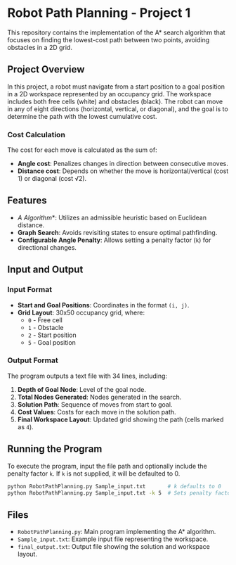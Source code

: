 # Robot Path Planning - Project 1

This repository contains the implementation of the A* search algorithm that focuses on finding the lowest-cost path between two points, avoiding obstacles in a 2D grid.

## Project Overview

In this project, a robot must navigate from a start position to a goal position in a 2D workspace represented by an occupancy grid. The workspace includes both free cells (white) and obstacles (black). The robot can move in any of eight directions (horizontal, vertical, or diagonal), and the goal is to determine the path with the lowest cumulative cost.

### Cost Calculation

The cost for each move is calculated as the sum of:
- **Angle cost**: Penalizes changes in direction between consecutive moves.
- **Distance cost**: Depends on whether the move is horizontal/vertical (cost 1) or diagonal (cost √2).

## Features

- **A* Algorithm**: Utilizes an admissible heuristic based on Euclidean distance.
- **Graph Search**: Avoids revisiting states to ensure optimal pathfinding.
- **Configurable Angle Penalty**: Allows setting a penalty factor (`k`) for directional changes.

## Input and Output

### Input Format

- **Start and Goal Positions**: Coordinates in the format `(i, j)`.
- **Grid Layout**: 30x50 occupancy grid, where:
  - `0` - Free cell
  - `1` - Obstacle
  - `2` - Start position
  - `5` - Goal position

### Output Format

The program outputs a text file with 34 lines, including:
1. **Depth of Goal Node**: Level of the goal node.
2. **Total Nodes Generated**: Nodes generated in the search.
3. **Solution Path**: Sequence of moves from start to goal.
4. **Cost Values**: Costs for each move in the solution path.
5. **Final Workspace Layout**: Updated grid showing the path (cells marked as `4`).

## Running the Program
To execute the program, input the file path and optionally include the penalty factor `k`. If `k` is not supplied, it will be defaulted to 0.
 ```bash
 python RobotPathPlanning.py Sample_input.txt       # k defaults to 0
 python RobotPathPlanning.py Sample_input.txt -k 5  # Sets penalty factor k to 5
 ```
## Files

- `RobotPathPlanning.py`: Main program implementing the A* algorithm.
- `Sample_input.txt`: Example input file representing the workspace.
- `final_output.txt`: Output file showing the solution and workspace layout.
